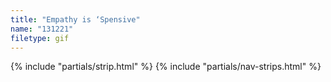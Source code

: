 ```yaml
---
title: "Empathy is ‘Spensive"
name: "131221"
filetype: gif
---
```


{% include "partials/strip.html" %}
{% include "partials/nav-strips.html" %}